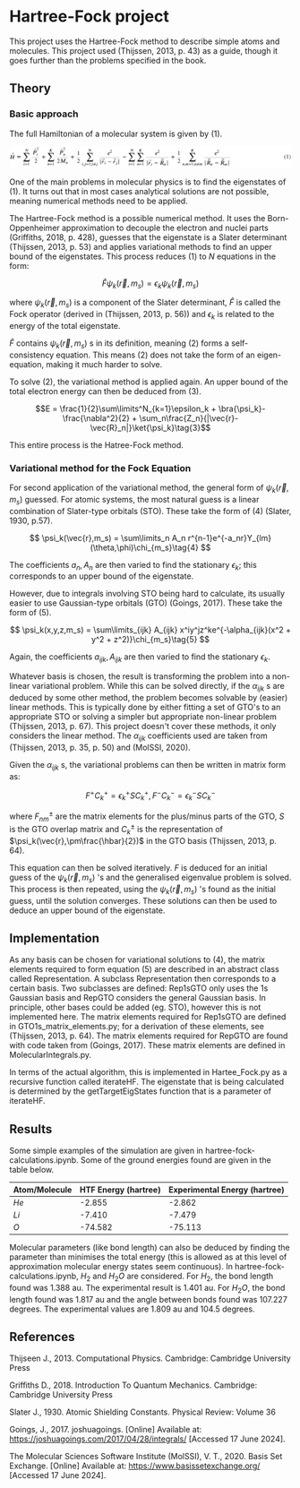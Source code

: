 # Hartree-Fock project

This project uses the Hartree-Fock method to describe simple atoms and molecules. This project used (Thijssen, 2013, p. 43) as a guide, though it goes further than the problems specified in the book. 

## Theory

### Basic approach

The full Hamiltonian of a molecular system is given by $(1)$.

![alt text](https://raw.githubusercontent.com/Williame33445/physics-projects/main/electronic_structure/hartree_fock/electronic-hamiltonian.png)

One of the main problems in molecular physics is to find the eigenstates of $(1)$. It turns out that in most cases analytical solutions are not possible, meaning numerical methods need to be applied.

The Hartree-Fock method is a possible numerical method. It uses the Born-Oppenheimer approximation to decouple the electron and nuclei parts (Griffiths, 2018, p. 428),  guesses that the eigenstate is a Slater determinant (Thijssen, 2013, p. 53) and applies variational methods to find an upper bound of the eigenstates. This process reduces $(1)$ to $N$ equations in the form:

$$\hat{F}\psi_k(\vec{r},m_s) = \epsilon_k\psi_k(\vec{r},m_s)\tag{2}$$

where $\psi_k(\vec{r},m_s)$ is a component of the Slater determinant, $\hat{F}$ is called the Fock operator (derived in  (Thijssen, 2013, p. 56)) and $\epsilon_k$ is related to the energy of the total eigenstate.

$\hat{F}$ contains $\psi_k(\vec{r},m_s)$ s in its definition, meaning $(2)$ forms a self-consistency equation. This means $(2)$ does not take the form of an eigen-equation, making it much harder to solve.


To solve (2), the variational method is applied again. An upper bound of the total electron energy can then be deduced from $(3)$.

$$E = \frac{1}{2}\sum\limits^N_{k=1}\epsilon_k + \bra{\psi_k}-\frac{\nabla^2}{2} + \sum_n\frac{Z_n}{|\vec{r}-\vec{R}_n|}\ket{\psi_k}\tag{3}$$

This entire process is the Hatree-Fock method.

### Variational method for the Fock Equation

For second application of the variational method, the general form of $\psi_k(\vec{r},m_s)$ guessed. For atomic systems, the most natural guess is a linear combination of Slater-type orbitals (STO). These take the form of $(4)$ (Slater, 1930, p.57).

$$
\psi_k(\vec{r},m_s) = \sum\limits_n A_n     r^{n-1}e^{-a_nr}Y_{lm}(\theta,\phi)\chi_{m_s}\tag{4}
$$

The coefficients $a_n,A_n$ are then varied to find the stationary $\epsilon_k$; this corresponds to an upper bound of the eigenstate.

However, due to integrals involving STO being hard to calculate, its usually easier to use Gaussian-type orbitals (GTO) (Goings, 2017). These take the form of $(5)$.

$$
\psi_k(x,y,z,m_s) = \sum\limits_{ijk} A_{ijk} x^iy^jz^ke^{-\alpha_{ijk}(x^2 + y^2 + z^2)}\chi_{m_s}\tag{5}
$$  

Again, the coefficients $a_{ijk},A_{ijk}$ are then varied to find the stationary $\epsilon_k$. 

Whatever basis is chosen, the result is transforming the problem into a non-linear variational problem. While this can be solved directly, if the $\alpha_{ijk}$ s are deduced by some other method, the problem becomes solvable by (easier) linear methods. This is typically done by either fitting a set of GTO's to an appropriate STO or solving a simpler but appropriate non-linear problem (Thijssen, 2013, p. 67). This project doesn't cover these methods, it only considers the linear method. The $\alpha_{ijk}$ coefficients used are taken from (Thijssen, 2013, p. 35, p. 50) and (MolSSI, 2020).

Given the $\alpha_{ijk}$ s, the variational problems can then be written in matrix form as:

$$F^+C_k^+ = \epsilon_k^+SC_k^+,F^-C_k^- = \epsilon_k^-SC_k^-\tag{5}$$

where $F_{nm}^{\pm}$ are the matrix elements for the plus/minus parts of the GTO, $S$ is the GTO overlap matrix and $C_k^{\pm}$ is the representation of $\psi_k(\vec{r},\pm\frac{\hbar}{2})$ in the GTO basis (Thijssen, 2013, p. 64).

This equation can then be solved iteratively. $F$ is deduced for an initial guess of the $\psi_k(\vec{r},m_s)$ 's and the generalised eigenvalue problem is solved. This process is then repeated, using the $\psi_k(\vec{r},m_s)$ 's found as the initial guess, until the solution converges. These solutions can then be used to deduce an upper bound of the eigenstate.

## Implementation

As any basis can be chosen for variational solutions to $(4)$, the matrix elements required to form equation $(5)$ are described in an abstract class called Representation. A subclass Representation then corresponds to a certain basis. Two subclasses are defined: Rep1sGTO only uses the 1s Gaussian basis and RepGTO considers the general Gaussian basis. In principle, other bases could be added (eg. STO), however this is not implemented here. The matrix elements required for Rep1sGTO are defined in GTO1s_matrix_elements.py; for a derivation of these elements, see (Thijssen, 2013, p. 64). The matrix elements required for RepGTO are found with code taken from (Goings, 2017). These matrix elements are defined in MolecularIntegrals.py.

In terms of the actual algorithm, this is implemented in Hartee_Fock.py as a recursive function called iterateHF. The eigenstate that is being calculated is determined by the getTargetEigStates function that is a parameter of iterateHF.

## Results

Some simple examples of the simulation are given in hartree-fock-calculations.ipynb. Some of the ground energies found are given in the table below.

|  Atom/Molecule   | HTF Energy (hartree) |Experimental Energy (hartree)|
| -------- | ------- | -----|
| $He$  | -2.855    | -2.862 |
| $Li$ | -7.410 | -7.479
| $O$    | -74.582    | -75.113

Molecular parameters (like bond length) can also be deduced by finding the parameter than minimises the total energy (this is allowed as at this level of approximation molecular energy states seem continuous). In hartree-fock-calculations.ipynb, $H_2$ and $H_2O$ are considered. For $H_2$, the bond length found was $1.388$ au. The experimental result is 1.401 au. For $H_2O$, the bond length found was 1.817 au and the angle between bonds found was 107.227 degrees. The experimental values are 1.809 au and 104.5 degrees.
## References

Thijseen J., 2013. Computational Physics. Cambridge: Cambridge University Press

Griffiths D., 2018. Introduction To Quantum Mechanics.  Cambridge: Cambridge University Press

Slater J., 1930. Atomic Shielding Constants. Physical Review: Volume 36

Goings, J., 2017. joshuagoings. [Online] 
Available at: https://joshuagoings.com/2017/04/28/integrals/
[Accessed 17 June 2024].

The Molecular Sciences Software Institute (MolSSI), V. T., 2020. Basis Set Exchange. [Online] 
Available at: https://www.basissetexchange.org/
[Accessed 17 June 2024].

